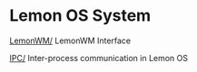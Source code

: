 # Lemon OS System

[LemonWM/](LemonWM/README.md) LemonWM Interface

[IPC/](IPC/README.md) Inter-process communication in Lemon OS